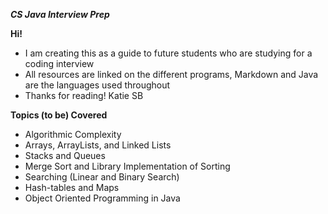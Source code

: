 ***CS Java Interview Prep***

**Hi!**
* I am creating this as a guide to future students who are studying for a coding interview
* All resources are linked on the different programs, Markdown and Java are the languages used throughout
* Thanks for reading! Katie SB

**Topics (to be) Covered**
* Algorithmic Complexity
* Arrays, ArrayLists, and Linked Lists
* Stacks and Queues
* Merge Sort and Library Implementation of Sorting
* Searching (Linear and Binary Search)
* Hash-tables and Maps
* Object Oriented Programming in Java
